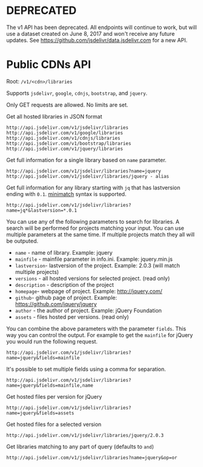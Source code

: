 # DEPRECATED

The v1 API has been deprecated. All endpoints will continue to work, but will use a dataset created on June 8, 2017 and won't receive any future updates. See https://github.com/jsdelivr/data.jsdelivr.com for a new API.

# Public CDNs API

Root: `/v1/<cdn>/libraries`

Supports `jsdelivr`, `google`, `cdnjs`, `bootstrap`, and `jquery`.

Only GET requests are allowed. No limits are set.

Get all hosted libraries in JSON format

```
http://api.jsdelivr.com/v1/jsdelivr/libraries
http://api.jsdelivr.com/v1/google/libraries
http://api.jsdelivr.com/v1/cdnjs/libraries
http://api.jsdelivr.com/v1/bootstrap/libraries
http://api.jsdelivr.com/v1/jquery/libraries
```


Get full information for a single library based on `name` parameter.

```
http://api.jsdelivr.com/v1/jsdelivr/libraries?name=jquery
http://api.jsdelivr.com/v1/jsdelivr/libraries/jquery - alias
```

Get full information for any library starting with `jq` that has lastversion ending with `0.1`. [minimatch](https://www.npmjs.org/package/minimatch) syntax is supported.

```
http://api.jsdelivr.com/v1/jsdelivr/libraries?name=jq*&lastversion=*.0.1
```

You can use any of the following parameters to search for libraries. A search will be performed for projects matching your input. You can use multiple parameters at the same time. If multiple projects match they all will be outputed.

* `name` - name of library. Example: jquery
* `mainfile` - mainfile parameter in info.ini. Example: jquery.min.js
* `lastversion`- lastversion of the project. Example: 2.0.3 (will match multiple projects)
* `versions` -  all hosted versions for selected project. (read only)
* `description` - description of the project
* `homepage`- webpage of project. Example: http://jquery.com/
* `github`- github page of project. Example: https://github.com/jquery/jquery
* `author` - the author of project. Example: jQuery Foundation
* `assets` - files hosted per versions. (read only)


You can combine the above parameters with the parameter `fields`. This way you can control the output. For example to get the `mainfile` for jQuery you would run the following request.

```
http://api.jsdelivr.com/v1/jsdelivr/libraries?name=jquery&fields=mainfile
```


It's possible to set multiple fields using a comma for separation.

```
http://api.jsdelivr.com/v1/jsdelivr/libraries?name=jquery&fields=mainfile,name
```

Get hosted files per version for jQuery
```
http://api.jsdelivr.com/v1/jsdelivr/libraries?name=jquery&fields=assets
```

Get hosted files for a selected version
```
http://api.jsdelivr.com/v1/jsdelivr/libraries/jquery/2.0.3
```

Get libraries matching to any part of query (defaults to `and`)
```
http://api.jsdelivr.com/v1/jsdelivr/libraries?name=jquery&op=or
```
